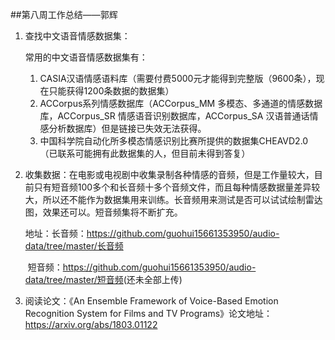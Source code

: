 ##第八周工作总结——郭辉

1. 查找中文语音情感数据集：

   常用的中文语音情感数据集有：

   1. CASIA汉语情感语料库（需要付费5000元才能得到完整版（9600条），现在只能获得1200条数据的数据集）
   2. ACCorpus系列情感数据库（ACCorpus_MM 多模态、多通道的情感数据库，ACCorpus_SR 情感语音识别数据库，ACCorpus_SA 汉语普通话情感分析数据库）但是链接已失效无法获得。
   3. 中国科学院自动化所多模态情感识别比赛所提供的数据集CHEAVD2.0（已联系可能拥有此数据集的人，但目前未得到答复）

2. 收集数据：在电影或电视剧中收集录制各种情感的音频，但是工作量较大，目前只有短音频100多个和长音频十多个音频文件，而且每种情感数据量差异较大，所以还不能作为数据集用来训练。长音频用来测试是否可以试试绘制雷达图，效果还可以。短音频集将不断扩充。

   地址：长音频：<https://github.com/guohui15661353950/audio-data/tree/master/长音频>

   ​	    短音频：<https://github.com/guohui15661353950/audio-data/tree/master/短音频>(还未全部上传)

3. 阅读论文：《An Ensemble Framework of Voice-Based Emotion Recognition System for Films and TV Programs》论文地址：<https://arxiv.org/abs/1803.01122>

